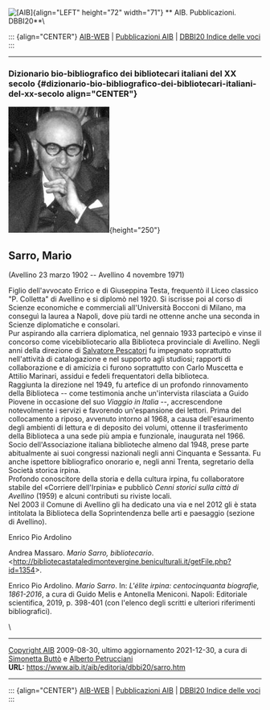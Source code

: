 ![\[AIB\]](/aib/wi/aibv72.gif){align="LEFT" height="72" width="71"}
** AIB. Pubblicazioni. DBBI20**\

::: {align="CENTER"}
[AIB-WEB](/) \| [Pubblicazioni AIB](/pubblicazioni/) \| [DBBI20 Indice
delle voci](dbbi20.htm)
:::

------------------------------------------------------------------------

### Dizionario bio-bibliografico dei bibliotecari italiani del XX secolo {#dizionario-bio-bibliografico-dei-bibliotecari-italiani-del-xx-secolo align="CENTER"}

![\[Ritratto\]](sarro.jpg){height="250"}

## Sarro, Mario

(Avellino 23 marzo 1902 -- Avellino 4 novembre 1971)

Figlio dell\'avvocato Errico e di Giuseppina Testa, frequentò il Liceo
classico \"P. Colletta\" di Avellino e si diplomò nel 1920. Si iscrisse
poi al corso di Scienze economiche e commerciali all\'Università Bocconi
di Milano, ma conseguì la laurea a Napoli, dove più tardi ne ottenne
anche una seconda in Scienze diplomatiche e consolari.\
Pur aspirando alla carriera diplomatica, nel gennaio 1933 partecipò e
vinse il concorso come vicebibliotecario alla Biblioteca provinciale di
Avellino. Negli anni della direzione di [Salvatore
Pescatori](pescatori.htm) fu impegnato soprattutto nell\'attività di
catalogazione e nel supporto agli studiosi; rapporti di collaborazione e
di amicizia ci furono soprattutto con Carlo Muscetta e Attilio Marinari,
assidui e fedeli frequentatori della biblioteca.\
Raggiunta la direzione nel 1949, fu artefice di un profondo rinnovamento
della Biblioteca -- come testimonia anche un\'intervista rilasciata a
Guido Piovene in occasione del suo *Viaggio in Italia* --, accrescendone
notevolmente i servizi e favorendo un\'espansione dei lettori. Prima del
collocamento a riposo, avvenuto intorno al 1968, a causa
dell\'esaurimento degli ambienti di lettura e di deposito dei volumi,
ottenne il trasferimento della Biblioteca a una sede più ampia e
funzionale, inaugurata nel 1966.\
Socio dell\'Associazione italiana biblioteche almeno dal 1948, prese
parte abitualmente ai suoi congressi nazionali negli anni Cinquanta e
Sessanta. Fu anche ispettore bibliografico onorario e, negli anni
Trenta, segretario della Società storica irpina.\
Profondo conoscitore della storia e della cultura irpina, fu
collaboratore stabile del «Corriere dell\'Irpinia» e pubblicò *Cenni
storici sulla città di Avellino* (1959) e alcuni contributi su riviste
locali.\
Nel 2003 il Comune di Avellino gli ha dedicato una via e nel 2012 gli è
stata intitolata la Biblioteca della Soprintendenza belle arti e
paesaggio (sezione di Avellino).

Enrico Pio Ardolino

Andrea Massaro. *Mario Sarro, bibliotecario*.
\<<http://bibliotecastataledimontevergine.beniculturali.it/getFile.php?id=1354>\>.

Enrico Pio Ardolino. *Mario Sarro*. In: *L\'élite irpina: centocinquanta
biografie, 1861-2016*, a cura di Guido Melis e Antonella Meniconi.
Napoli: Editoriale scientifica, 2019, p. 398-401 (con l\'elenco degli
scritti e ulteriori riferimenti bibliografici).

\

------------------------------------------------------------------------

[Copyright AIB](/su-questo-sito/dichiarazione-di-copyright-aib-web/)
2009-08-30, ultimo aggiornamento 2021-12-30, a cura di [Simonetta
Buttò](/aib/redazione3.htm) e [Alberto
Petrucciani](/su-questo-sito/redazione-aib-web/)\
**URL:** https://www.aib.it/aib/editoria/dbbi20/sarro.htm

------------------------------------------------------------------------

::: {align="CENTER"}
[AIB-WEB](/) \| [Pubblicazioni AIB](/pubblicazioni/) \| [DBBI20 Indice
delle voci](dbbi20.htm)
:::

